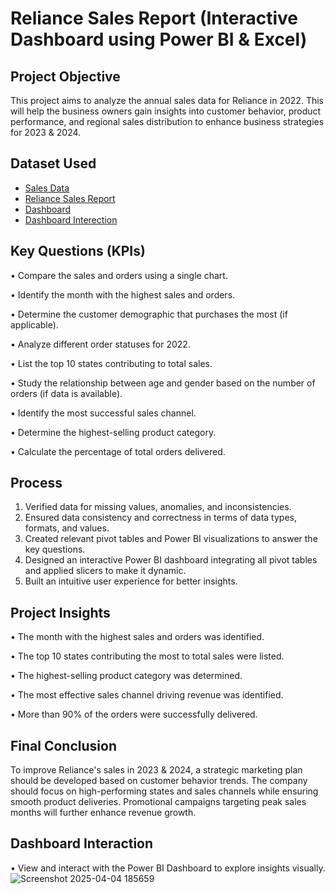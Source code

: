 # Reliance Sales Report (Interactive Dashboard using Power BI & Excel)

## Project Objective

This project aims to analyze the annual sales data for Reliance in 2022. This will help the business owners gain insights into customer behavior, product performance, and regional sales distribution to enhance business strategies for 2023 & 2024.

## Dataset Used
-	<a href = "https://github.com/Poonam-Atakare/Reliance_Sales_Dashboard/blob/main/Power%20BI%20Dataset.xlsx">Sales Data </a>
- <a href = "https://github.com/Poonam-Atakare/Reliance_Sales_Dashboard/blob/main/Reliance%20Sales%20Report.pbix"> Reliance Sales Report </a>
- <a href ="https://github.com/Poonam-Atakare/Reliance_Sales_Dashboard/blob/main/dashboard%201.png"> Dashboard </a>
- <a href ="https://github.com/Poonam-Atakare/Reliance_Sales_Dashboard/blob/main/dashboard%202.png"> Dashboard Interection </a>

## Key Questions (KPIs)
•	Compare the sales and orders using a single chart.

•	Identify the month with the highest sales and orders.

•	Determine the customer demographic that purchases the most (if applicable).

•	Analyze different order statuses for 2022.

•	List the top 10 states contributing to total sales.

•	Study the relationship between age and gender based on the number of orders (if data is available).

•	Identify the most successful sales channel.

•	Determine the highest-selling product category.

•	Calculate the percentage of total orders delivered.

## Process
1.	Verified data for missing values, anomalies, and inconsistencies.
2.	Ensured data consistency and correctness in terms of data types, formats, and values.
3.	Created relevant pivot tables and Power BI visualizations to answer the key questions.
4.	Designed an interactive Power BI dashboard integrating all pivot tables and applied slicers to make it dynamic.
5.	Built an intuitive user experience for better insights.

## Project Insights
•	The month with the highest sales and orders was identified.

•	The top 10 states contributing the most to total sales were listed.

•	The highest-selling product category was determined.

•	The most effective sales channel driving revenue was identified.

•	More than 90% of the orders were successfully delivered.


## Final Conclusion
To improve Reliance's sales in 2023 & 2024, a strategic marketing plan should be developed based on customer behavior trends. The company should focus on high-performing states and sales channels while ensuring smooth product deliveries. Promotional campaigns targeting peak sales months will further enhance revenue growth.


## Dashboard Interaction
•	View and interact with the Power BI Dashboard to explore insights visually.
![Screenshot 2025-04-04 185659](https://github.com/user-attachments/assets/11f6e5bd-b7fa-4d32-bffb-1c0c803c63db)
